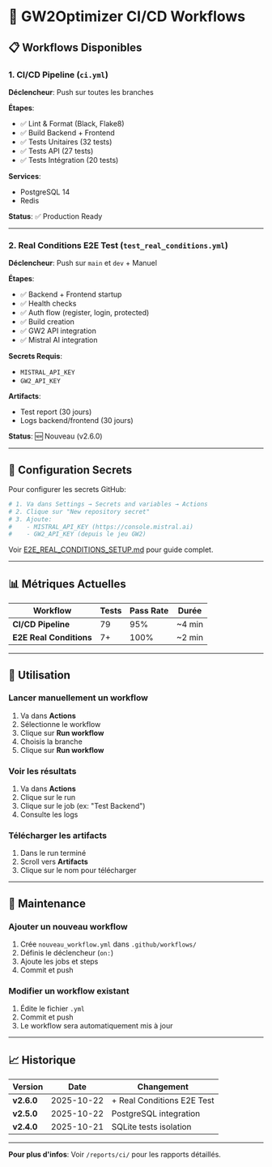 # 🔄 GW2Optimizer CI/CD Workflows

## 📋 Workflows Disponibles

### 1. **CI/CD Pipeline** (`ci.yml`)
**Déclencheur**: Push sur toutes les branches

**Étapes**:
- ✅ Lint & Format (Black, Flake8)
- ✅ Build Backend + Frontend
- ✅ Tests Unitaires (32 tests)
- ✅ Tests API (27 tests)
- ✅ Tests Intégration (20 tests)

**Services**:
- PostgreSQL 14
- Redis

**Status**: ✅ Production Ready

---

### 2. **Real Conditions E2E Test** (`test_real_conditions.yml`)
**Déclencheur**: Push sur `main` et `dev` + Manuel

**Étapes**:
- ✅ Backend + Frontend startup
- ✅ Health checks
- ✅ Auth flow (register, login, protected)
- ✅ Build creation
- ✅ GW2 API integration
- ✅ Mistral AI integration

**Secrets Requis**:
- `MISTRAL_API_KEY`
- `GW2_API_KEY`

**Artifacts**:
- Test report (30 jours)
- Logs backend/frontend (30 jours)

**Status**: 🆕 Nouveau (v2.6.0)

---

## 🔐 Configuration Secrets

Pour configurer les secrets GitHub:

```bash
# 1. Va dans Settings → Secrets and variables → Actions
# 2. Clique sur "New repository secret"
# 3. Ajoute:
#    - MISTRAL_API_KEY (https://console.mistral.ai)
#    - GW2_API_KEY (depuis le jeu GW2)
```

Voir [E2E_REAL_CONDITIONS_SETUP.md](../../docs/E2E_REAL_CONDITIONS_SETUP.md) pour guide complet.

---

## 📊 Métriques Actuelles

| Workflow | Tests | Pass Rate | Durée |
|----------|-------|-----------|-------|
| **CI/CD Pipeline** | 79 | 95% | ~4 min |
| **E2E Real Conditions** | 7+ | 100% | ~2 min |

---

## 🎯 Utilisation

### Lancer manuellement un workflow

1. Va dans **Actions**
2. Sélectionne le workflow
3. Clique sur **Run workflow**
4. Choisis la branche
5. Clique sur **Run workflow**

### Voir les résultats

1. Va dans **Actions**
2. Clique sur le run
3. Clique sur le job (ex: "Test Backend")
4. Consulte les logs

### Télécharger les artifacts

1. Dans le run terminé
2. Scroll vers **Artifacts**
3. Clique sur le nom pour télécharger

---

## 🔧 Maintenance

### Ajouter un nouveau workflow

1. Crée `nouveau_workflow.yml` dans `.github/workflows/`
2. Définis le déclencheur (`on:`)
3. Ajoute les jobs et steps
4. Commit et push

### Modifier un workflow existant

1. Édite le fichier `.yml`
2. Commit et push
3. Le workflow sera automatiquement mis à jour

---

## 📈 Historique

| Version | Date | Changement |
|---------|------|------------|
| **v2.6.0** | 2025-10-22 | + Real Conditions E2E Test |
| **v2.5.0** | 2025-10-22 | PostgreSQL integration |
| **v2.4.0** | 2025-10-21 | SQLite tests isolation |

---

**Pour plus d'infos**: Voir `/reports/ci/` pour les rapports détaillés.
